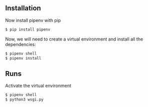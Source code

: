 ## Installation


Now install pipenv with pip
```bash
$ pip install pipenv
```

Now, we will need to create a virtual environment and install all the dependencies:

```bash
$ pipenv shell
$ pipenv install
```

## Runs

Activate the virtual environment

```bash
$ pipenv shell
$ python3 wsgi.py
```

 


